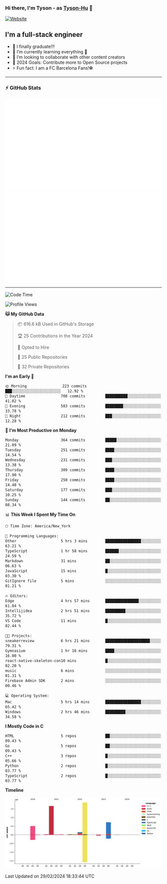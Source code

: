 ### Hi there, I'm Tyson - as [Tyson-Hu][website] 👋

[![Website](https://img.shields.io/website?label=Tianzhe.me&style=for-the-badge&url=https%3A%2F%2Ftianzhe.me)](https://tianzhe.me)


## I'm a full-stack engineer

- 🔭 I finally graduate!!!
- 🌱 I’m currently learning everything 🤣
- 👯 I’m looking to collaborate with other content creators
- 🥅 2024 Goals: Contribute more to Open Source projects
- ⚡ Fun fact: I am a FC Barcelona Fans!⚽️

---

### ⚡️ GitHub Stats
![](https://raw.githubusercontent.com/Tyson-Hu/github-stats-card/master/generated/overview.svg)
![](https://raw.githubusercontent.com/Tyson-Hu/github-stats-card/master/generated/languages.svg)

---

<!--START_SECTION:waka-->
![Code Time](http://img.shields.io/badge/Code%20Time-31%20hrs%2024%20mins-blue)

![Profile Views](http://img.shields.io/badge/Profile%20Views-0-blue)

**🐱 My GitHub Data** 

> 📦 616.6 kB Used in GitHub's Storage 
 > 
> 🏆 25 Contributions in the Year 2024
 > 
> 💼 Opted to Hire
 > 
> 📜 25 Public Repositories 
 > 
> 🔑 32 Private Repositories 
 > 
**I'm an Early 🐤** 

```text
🌞 Morning                223 commits         ███░░░░░░░░░░░░░░░░░░░░░░   12.92 % 
🌆 Daytime                708 commits         ██████████░░░░░░░░░░░░░░░   41.02 % 
🌃 Evening                583 commits         ████████░░░░░░░░░░░░░░░░░   33.78 % 
🌙 Night                  212 commits         ███░░░░░░░░░░░░░░░░░░░░░░   12.28 % 
```
📅 **I'm Most Productive on Monday** 

```text
Monday                   364 commits         █████░░░░░░░░░░░░░░░░░░░░   21.09 % 
Tuesday                  251 commits         ████░░░░░░░░░░░░░░░░░░░░░   14.54 % 
Wednesday                231 commits         ███░░░░░░░░░░░░░░░░░░░░░░   13.38 % 
Thursday                 309 commits         ████░░░░░░░░░░░░░░░░░░░░░   17.90 % 
Friday                   250 commits         ████░░░░░░░░░░░░░░░░░░░░░   14.48 % 
Saturday                 177 commits         ███░░░░░░░░░░░░░░░░░░░░░░   10.25 % 
Sunday                   144 commits         ██░░░░░░░░░░░░░░░░░░░░░░░   08.34 % 
```


📊 **This Week I Spent My Time On** 

```text
🕑︎ Time Zone: America/New_York

💬 Programming Languages: 
Other                    5 hrs 3 mins        ████████████████░░░░░░░░░   63.21 % 
TypeScript               1 hr 58 mins        ██████░░░░░░░░░░░░░░░░░░░   24.59 % 
Markdown                 31 mins             ██░░░░░░░░░░░░░░░░░░░░░░░   06.63 % 
JavaScript               15 mins             █░░░░░░░░░░░░░░░░░░░░░░░░   03.30 % 
GitIgnore file           5 mins              ░░░░░░░░░░░░░░░░░░░░░░░░░   01.21 % 

🔥 Editors: 
Edge                     4 hrs 57 mins       ███████████████░░░░░░░░░░   61.84 % 
Intellijidea             2 hrs 51 mins       █████████░░░░░░░░░░░░░░░░   35.72 % 
VS Code                  11 mins             █░░░░░░░░░░░░░░░░░░░░░░░░   02.44 % 

🐱‍💻 Projects: 
sneakerreview            6 hrs 21 mins       ████████████████████░░░░░   79.31 % 
Gymnasium                1 hr 16 mins        ████░░░░░░░░░░░░░░░░░░░░░   16.00 % 
react-native-skeleton-con10 mins             █░░░░░░░░░░░░░░░░░░░░░░░░   02.20 % 
music                    6 mins              ░░░░░░░░░░░░░░░░░░░░░░░░░   01.31 % 
Firebase Admin SDK       2 mins              ░░░░░░░░░░░░░░░░░░░░░░░░░   00.46 % 

💻 Operating System: 
Mac                      5 hrs 14 mins       ████████████████░░░░░░░░░   65.42 % 
Windows                  2 hrs 46 mins       █████████░░░░░░░░░░░░░░░░   34.58 % 
```

**I Mostly Code in C** 

```text
HTML                     5 repos             ██░░░░░░░░░░░░░░░░░░░░░░░   09.43 % 
Go                       5 repos             ██░░░░░░░░░░░░░░░░░░░░░░░   09.43 % 
C++                      3 repos             █░░░░░░░░░░░░░░░░░░░░░░░░   05.66 % 
Python                   2 repos             █░░░░░░░░░░░░░░░░░░░░░░░░   03.77 % 
TypeScript               2 repos             █░░░░░░░░░░░░░░░░░░░░░░░░   03.77 % 
```



**Timeline**

![Lines of Code chart](https://raw.githubusercontent.com/Tyson-Hu/Tyson-Hu/main/assets/bar_graph.png)


 Last Updated on 29/02/2024 18:33:44 UTC
<!--END_SECTION:waka-->


[website]: https://github.com/Tyson-Hu
